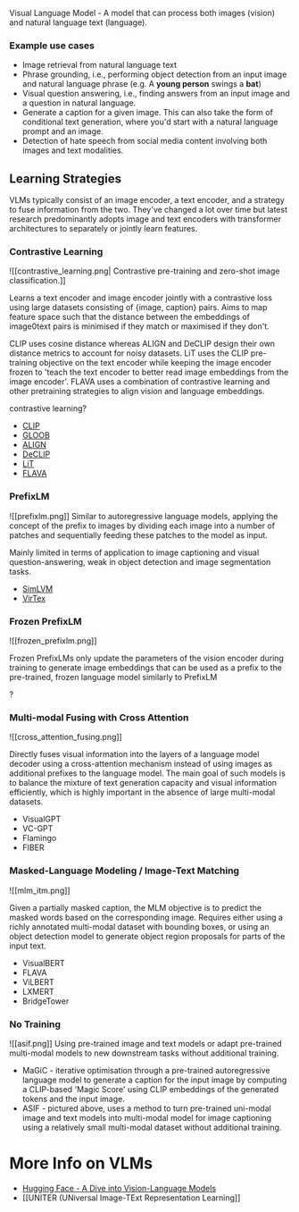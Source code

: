 Visual Language Model - A model that can process both images (vision) and natural language text (language).

### Example use cases
- Image retrieval from natural language text
- Phrase grounding, i.e., performing object detection from an input image and natural language phrase (e.g. A **young person** swings a **bat**)
- Visual question answering, i.e., finding answers from an input image and a question in natural language.
- Generate a caption for a given image. This can also take the form of conditional text generation, where you'd start with a natural language prompt and an image. 
- Detection of hate speech from social media content involving both images and text modalities. 

## Learning Strategies
VLMs typically consist of an image encoder, a text encoder, and a strategy to fuse information from the two. They've changed a lot over time but latest research predominantly adopts image and text encoders with transformer architectures to separately or jointly learn features. 

### Contrastive Learning

![[contrastive_learning.png| Contrastive pre-training and zero-shot image classification.]]

Learns a text encoder and image encoder jointly with a contrastive loss using large datasets consisting of {image, caption} pairs. Aims to map feature space such that the distance between the embeddings of image0text pairs is minimised if they match or maximised if they don't.

CLIP uses cosine distance whereas ALIGN and DeCLIP design their own distance metrics to account for noisy datasets. LiT uses the CLIP pre-training objective on the text encoder while keeping the image encoder frozen to 'teach the text encoder to better read image embeddings from the image encoder'. FLAVA uses a combination of contrastive learning and other pretraining strategies to align vision and language embeddings. 

contrastive learning?


- [CLIP](https://arxiv.org/abs/2103.00020)
- [GLOOB](https://arxiv.org/abs/2110.11316)
- [ALIGN](https://arxiv.org/abs/2102.05918)
- [DeCLIP](https://arxiv.org/abs/2110.05208)
- [LiT](https://arxiv.org/abs/2111.07991)
- [FLAVA](https://arxiv.org/abs/2112.04482)

### PrefixLM
![[prefixlm.png]]
Similar to autoregressive language models, applying the concept of the prefix to images by dividing each image into a number of patches and sequentially feeding these patches to the model as input. 

Mainly limited in terms of application to image captioning and visual question-answering, weak in object detection and image segmentation tasks.

- [SimLVM](https://arxiv.org/abs/2108.10904)
- [VirTex](https://arxiv.org/abs/2006.06666v3)

### Frozen PrefixLM

![[frozen_prefixlm.png]]

Frozen PrefixLMs only update the parameters of the vision encoder during training to generate image embeddings that can be used as a prefix to the pre-trained, frozen language model similarly to PrefixLM

?

### Multi-modal Fusing with Cross Attention

![[cross_attention_fusing.png]]

Directly fuses visual information into the layers of a language model decoder using a cross-attention mechanism instead of using images as additional prefixes to the language model. The main goal of such models is to balance the mixture of text generation capacity and visual information efficiently, which is highly important in the absence of large multi-modal datasets. 

- VisualGPT
- VC-GPT
- Flamingo
- FIBER


### Masked-Language Modeling / Image-Text Matching

![[mlm_itm.png]]

Given a partially masked caption, the MLM objective is to predict the masked words based on the corresponding image. Requires either using a richly annotated multi-modal dataset with bounding boxes, or using an object detection model to generate object region proposals for parts of the input text. 

- VisualBERT
- FLAVA
- ViLBERT
- LXMERT
- BridgeTower

### No Training

![[asif.png]]
Using pre-trained image and text models or adapt pre-trained multi-modal models to new downstream tasks without additional training.

- MaGiC - iterative optimisation through a pre-trained autoregressive language model to generate a caption for the input image by computing a CLIP-based 'Magic Score' using CLIP embeddings of the generated tokens and the input image. 
- ASIF - pictured above, uses a method to turn pre-trained uni-modal image and text models into multi-modal model for image captioning using a relatively small multi-modal dataset without additional training. 


# More Info on VLMs
- [Hugging Face - A Dive into Vision-Language Models](https://huggingface.co/blog/vision_language_pretraining)
- [[UNITER (UNiversal Image-TExt Representation Learning]]